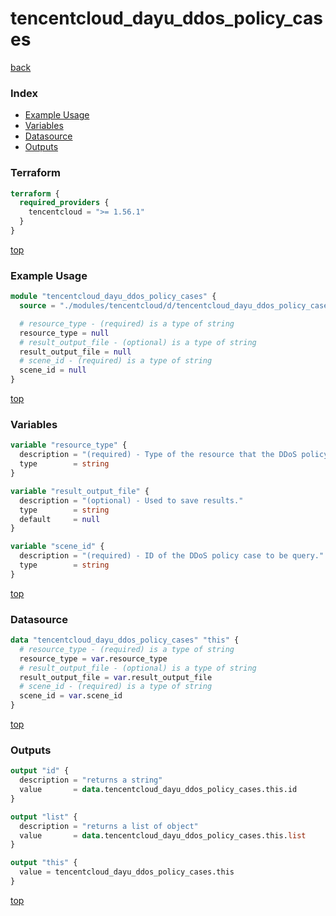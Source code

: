 # tencentcloud_dayu_ddos_policy_cases

[back](../tencentcloud.md)

### Index

- [Example Usage](#example-usage)
- [Variables](#variables)
- [Datasource](#datasource)
- [Outputs](#outputs)

### Terraform

```terraform
terraform {
  required_providers {
    tencentcloud = ">= 1.56.1"
  }
}
```

[top](#index)

### Example Usage

```terraform
module "tencentcloud_dayu_ddos_policy_cases" {
  source = "./modules/tencentcloud/d/tencentcloud_dayu_ddos_policy_cases"

  # resource_type - (required) is a type of string
  resource_type = null
  # result_output_file - (optional) is a type of string
  result_output_file = null
  # scene_id - (required) is a type of string
  scene_id = null
}
```

[top](#index)

### Variables

```terraform
variable "resource_type" {
  description = "(required) - Type of the resource that the DDoS policy case works for, valid values are `bgpip`, `bgp`, `bgp-multip` and `net`."
  type        = string
}

variable "result_output_file" {
  description = "(optional) - Used to save results."
  type        = string
  default     = null
}

variable "scene_id" {
  description = "(required) - ID of the DDoS policy case to be query."
  type        = string
}
```

[top](#index)

### Datasource

```terraform
data "tencentcloud_dayu_ddos_policy_cases" "this" {
  # resource_type - (required) is a type of string
  resource_type = var.resource_type
  # result_output_file - (optional) is a type of string
  result_output_file = var.result_output_file
  # scene_id - (required) is a type of string
  scene_id = var.scene_id
}
```

[top](#index)

### Outputs

```terraform
output "id" {
  description = "returns a string"
  value       = data.tencentcloud_dayu_ddos_policy_cases.this.id
}

output "list" {
  description = "returns a list of object"
  value       = data.tencentcloud_dayu_ddos_policy_cases.this.list
}

output "this" {
  value = tencentcloud_dayu_ddos_policy_cases.this
}
```

[top](#index)